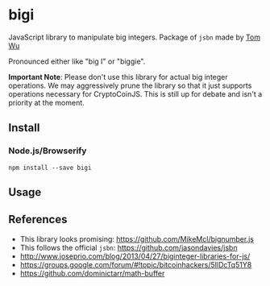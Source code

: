bigi
======

JavaScript library to manipulate big integers. Package of `jsbn` made by [Tom Wu](http://www-cs-students.stanford.edu/~tjw/jsbn/)

Pronounced either like "big I" or "biggie".

**Important Note**: Please don't use this library for actual big integer operations. We may aggressively prune the library so that it just supports operations necessary for CryptoCoinJS. This is still up for debate and isn't a priority at the moment.


Install
-------

### Node.js/Browserify

    npm install --save bigi




Usage
-----





References
----------
- This library looks promising: https://github.com/MikeMcl/bignumber.js
- This follows the official `jsbn`: https://github.com/jasondavies/jsbn
- http://www.joseprio.com/blog/2013/04/27/biginteger-libraries-for-js/
- https://groups.google.com/forum/#!topic/bitcoinhackers/5IlDcTq51Y8
- https://github.com/dominictarr/math-buffer





